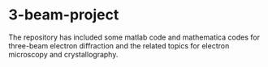 # 3-beam-project
The repository has included some matlab code and mathematica codes for three-beam electron diffraction and the related topics for electron microscopy and crystallography. 
